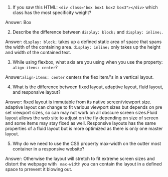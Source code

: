 1. If you saw this HTML: ```<div class="box box1 box2 box3"></div>``` which class has the most specificity weight?
 
Answer: Box


2. Describe the difference between ```display: block;``` and ```display: inline;```.

Answer: ```display: block;``` takes up a defined static area of space that spans the width of the containing area. ```display: inline;``` only takes up the height and width of the contained text.

3. While using flexbox, what axis are you using when you use the property: ```align-items: center```?

Answer:```align-items: center``` centers the flex item/'s in a vertical layout. 

4. What is the difference between fixed layout, adaptive layout, fluid layout, and responsive layout?

Answer: fixed layout is immutable from its native screen/viewport size.
adaptive layout can change to fit various viewport sizes but depends on pre set viewport sizes, so can may not work on all obscure screen sizes.Fluid layout allows the web site to adjust on the fly depending on size of screen and some items may stay fixed as well. Responsive layouts has the same properties of a fluid layout but is more optimized as there is only one master layout.

5. Why do we need to use the CSS property max-width on the outter most container in a responsive website? 

Answer: Otherwise the layout will stretch to fit extreme screen sizes and distort the webpage with ``` max-width``` you can contain the layout in a defined space to prrevent it blowing out.